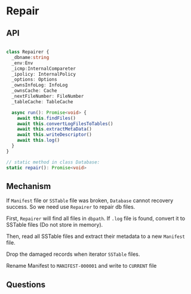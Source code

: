 # Repair

## API

```ts

class Repairer {
  _dbname:string
  _env:Env
  _icmp:InternalCompareter
  _ipolicy: InternalPolicy
  _options: Options
  _ownsInfoLog: InfoLog
  _ownsCache: Cache
  _nextFileNumber: FileNumber
  _tableCache: TableCache

  async run(): Promise<void> {
    await this.findFiles()
    await this.convertLogFilesToTables()
    await this.extractMetaData()
    await this.writeDescriptor()
    await this.log()
  }
}

// static method in class Database: 
static repair(): Promise<void>

```

## Mechanism

If `Manifest` file or `SSTable` file was broken, `Database` cannot recovery success. So 
we need use `Repairer` to repair db files.

First, `Repairer` will find all files in `dbpath`. 
If `.log` file is found, convert it to SSTable files (Do not store in memory).

Then, read all SSTable files and extract their metadata to 
a new `Manifest` file.

Drop the damaged records when iterator `SSTable` files.

Rename Manifest to `MANIFEST-000001` and write to `CURRENT` file

## Questions
